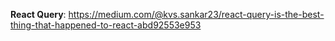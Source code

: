 **React Query**: https://medium.com/@kvs.sankar23/react-query-is-the-best-thing-that-happened-to-react-abd92553e953
